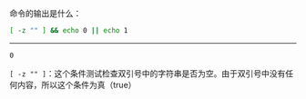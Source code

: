 命令的输出是什么： 

```bash
[ -z "" ] && echo 0 || echo 1
```

<hr>

`0`

`[ -z "" ]`：这个条件测试检查双引号中的字符串是否为空。由于双引号中没有任何内容，所以这个条件为真（true）
